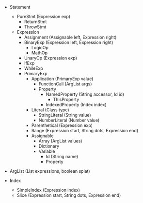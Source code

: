 - Statement
  - PureStmt (Expression exp)
    - ReturnStmt
    - ThrowStmt
  - Expression
    - Assignment (Assignable left, Expression right)
    - BinaryExp (Expression left, Expression right)
      - LogicOp
      - MathOp
    - UnaryOp (Expression exp)
    - IfExp
    - WhileExp
    - PrimaryExp
      - Application (PrimaryExp value)
        - FunctionCall (ArgList args)
        - Property
          - NamedProperty (String accessor, Id id)
            - ThisProperty
          - IndexedProperty (Index index)
      - Literal (Class type)
        - StringLiteral (String value)
        - NumberLiteral (Number value)
      - Parenthetical (Expression exp)
      - Range (Expression start, String dots, Expression end)
      - Assignable
        - Array (ArgList values)
        - Dictionary
        - Variable
          - Id (String name)
          - Property

- ArgList (List<Expression> expressions, boolean splat)
- Index
  - SimpleIndex (Expression index)
  - Slice (Expression start, String dots, Expression end)
